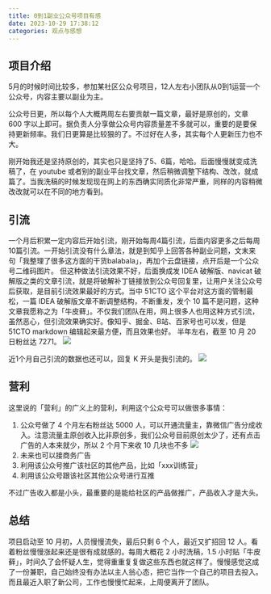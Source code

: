 ```yaml
---
title: 0到1副业公众号项目有感
date: 2023-10-29 17:38:12
categories: 观点与感想
---
```


## 项目介绍

5月的时候时间比较多，参加某社区公众号项目，12人左右小团队从0到1运营一个公众号，内容主要以副业为主。

公众号日更，所以每个人大概两周左右要贡献一篇文章，最好是原创的，文章 600 字以上即可。据负责人分享做公众号内容质量差不多就可以，重要的是要保持更新频率。我们日更算是比较狠的了。不过好在人多，其实每个人更新压力也不大。

刚开始我还是坚持原创的，其实也只是坚持了5、6篇，哈哈。后面慢慢就变成洗稿了，在 youtube 或者别的副业平台找文章，然后稍微调整下结构、改改，就成篇了。当我洗稿的时候发现现在网上的东西确实同质化非常严重，同样的内容稍微改改就可以在不同的地方看到。

## 引流
一个月后积累一定内容后开始引流，刚开始每周4篇引流，后面内容更多之后每周10篇引流。一开始引流没有什么章法，就是到知乎上回答各种副业问题，文末来句「我整理了很多这方面的干货balabala」，再加个云盘链接，点开后是一个公众号二维码图片。
但这种做法引流效果不好，后面换成发 IDEA 破解版、navicat 破解版之类的文章引流，就是将破解补丁链接放到公众号回复里，让用户关注公众号后获取，是目前引流效果最好的方式。当中 51CTO 这个平台对这方面的管制最松，一篇 IDEA 破解版文章不断调整结构，不断重发，发个 10 篇不是问题，这种文章我愿称之为「牛皮藓」。不仅我们团队在用，网上很多人也用这种方式引流，虽然恶心，但引流效果确实好。像知乎、掘金、B站、百家号也可以发，但是 51CTO markdown 编辑起来最方便，而且效果也好。
半年左右，截至 10 月 20 日粉丝达 7271。
![](/images/wechat-public-account-money/img2.png)

近1个月自己引流的数据也还可以，回复 K 开头是我引流的。
![](/images/wechat-public-account-money/img3.png)

## 营利
这里说的「营利」的广义上的营利，利用这个公众号可以做很多事情：

1. 公众号做了 4 个月左右粉丝达 5000 人，可以开通流量主，靠微信广告分成收入。注意流量主原创收入比非原创多，我们公众号目前原创太少了，还有点击广告的人本来就少，所以 2 个月下来收 10 几块也不多
   ![](/images/wechat-public-account-money/img.png)
2. 未来也可以接商务广告
3. 利用该公众号推广该社区的其他产品，比如「xxx训练营」
4. 利用该公众号跟该社区其他公众号进行互推

不过广告收入都是小头，最重要的是能给社区的产品做推广，产品收入才是大头。

## 总结
项目启动至 10 月初，人员慢慢流失，最后只剩 6 个人，最近又扩招回 12 人。看着粉丝慢慢涨起来还是很有成就感的。每周大概花 2 小时洗稿，1.5 小时贴「牛皮藓」，时间久了会怀疑人生，觉得重重复复做这些东西也就这样了。慢慢感觉这成了一份兼职，自己始终没有办法以主人翁心态，把它当作一个自己的项目去投入。而且最近入职了新公司，工作也慢慢忙起来，上周便离开了团队。


